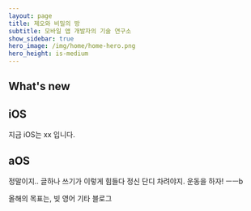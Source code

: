 ```yaml
---
layout: page
title: 제오와 비밀의 방
subtitle: 모바일 앱 개발자의 기술 연구소
show_sidebar: true
hero_image: /img/home/home-hero.png
hero_height: is-medium
---
```


## What's new

## iOS

지금 iOS는 xx 입니다.

## aOS

정말이지.. 글하나 쓰기가 이렇게 힘들다
정신 단디 차려야지. 운동을 하자! ㅡㅡb

올해의 목표는,
빚
영어
기타
블로그
